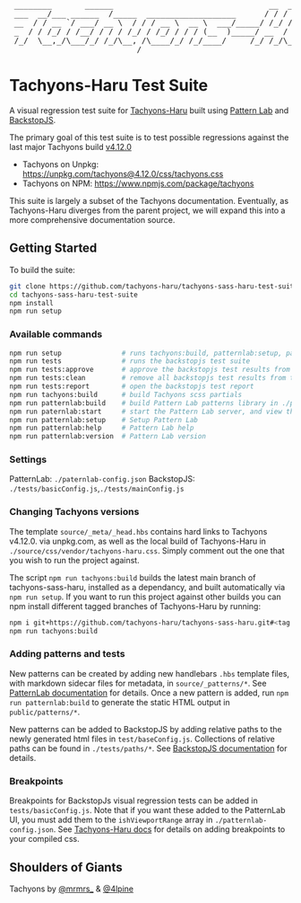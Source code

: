 <!-- markdownlint-disable MD033 MD041 -->
<pre aria-hidden="true">
 ________       ______                                 __  __
 ___  __/___ ______  /_____  ___________________      / / / /___  _______  __
 __  / / __ `/ ___/ __ \  / / / __ \  __ \  ___/_____/ /_/ / __ `/ ___/ / / /
 _  / / /_/ / /__/ / / / /_/ / /_/ / / / (__  )_____/ __  / /_/ / /  / /_/ /
 /_/  \__,_/\___/_/ /_/\__, /\____/_/ /_/____/     /_/ /_/\__,_/_/   \__,_/
                       ____/
</pre>
<!-- markdownlint-enable MD033 MD041 -->

# Tachyons-Haru Test Suite

A visual regression test suite for [Tachyons-Haru](https://github.com/tachyons-haru/tachyons-sass-haru) built using [Pattern Lab](https://patternlab.io/) and [BackstopJS](https://github.com/garris/BackstopJS).

The primary goal of this test suite is to test possible regressions against the last major Tachyons build [v4.12.0](https://github.com/tachyons-css/tachyons/)

- Tachyons on Unpkg: <https://unpkg.com/tachyons@4.12.0/css/tachyons.css>
- Tachyons on NPM: <https://www.npmjs.com/package/tachyons>

This suite is largely a subset of the Tachyons documentation. Eventually, as Tachyons-Haru diverges from the parent project, we will expand this into a more comprehensive documentation source.

## Getting Started

To build the suite:

```bash
git clone https://github.com/tachyons-haru/tachyons-sass-haru-test-suite.git
cd tachyons-sass-haru-test-suite
npm install
npm run setup
```

### Available commands

```bash
npm run setup               # runs tachyons:build, patternlab:setup, patternlab:build
npm run tests               # runs the backstopjs test suite
npm run tests:approve       # approve the backstopjs test results from the last run
npm run tests:clean         # remove all backstopjs test results from test/backstop_data/bitmaps_test/*
npm run tests:report        # open the backstopjs test report
npm run tachyons:build      # build Tachyons scss partials
npm run patternlab:build    # build Pattern Lab patterns library in ./public
npm run paternlab:start     # start the Pattern Lab server, and view the component library.
npm run patternlab:setup    # Setup Pattern Lab
npm run patternlab:help     # Pattern Lab help
npm run patternlab:version  # Pattern Lab version
```

### Settings

PatternLab: `./paternlab-config.json`
BackstopJS: `./tests/basicConfig.js`,`./tests/mainConfig.js`

### Changing Tachyons versions

The template `source/_meta/_head.hbs` contains hard links to Tachyons v4.12.0. via unpkg.com, as well as the local build of Tachyons-Haru in `./source/css/vendor/tachyons-haru.css`. Simply comment out the one that you wish to run the project against.

The script `npm run tachyons:build` builds the latest main branch of tachyons-sass-haru, installed as a dependancy, and built automatically via `npm run setup`.
If you want to run this project against other builds you can npm install different tagged branches of Tachyons-Haru by running:

```bash
npm i git+https://github.com/tachyons-haru/tachyons-sass-haru.git#<tag or branch>
npm run tachyons:build
```

### Adding patterns and tests

New patterns can be created by adding new handlebars `.hbs` template files, with markdown sidecar files for metadata, in `source/_patterns/*`. See [PatternLab documentation](https://patternlab.io/docs/adding-new-patterns/) for details. Once a new pattern is added, run `npm run patternlab:build` to generate the static HTML output in `public/patterns/*`.

New patterns can be added to BackstopJS by adding relative paths to the newly generated html files in `test/baseConfig.js`. Collections of relative paths can be found in `./tests/paths/*`. See [BackstopJS documentation](https://github.com/garris/BackstopJS/blob/master/docs/adding-tests.md) for details.

### Breakpoints

Breakpoints for BackstopJs visual regression tests can be added in `tests/basicConfig.js`. Note that if you want these added to the PatternLab UI, you must add them to the `ishViewportRange` array in `./patternlab-config.json`. See [Tachyons-Haru docs](https://github.com/tachyons-haru/tachyons-sass-haru/blob/master/docs/adding-new-breakpoints.md) for details on adding breakpoints to your compiled css.

## Shoulders of Giants

Tachyons by [@mrmrs\_](https://twitter.com/mrmrs_) & [@4lpine](https://twitter.com/4lpine)
